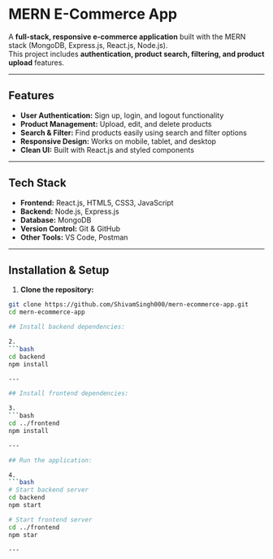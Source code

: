 # MERN E-Commerce App

A **full-stack, responsive e-commerce application** built with the MERN stack (MongoDB, Express.js, React.js, Node.js).  
This project includes **authentication, product search, filtering, and product upload** features.  

---

## Features

- **User Authentication:** Sign up, login, and logout functionality  
- **Product Management:** Upload, edit, and delete products  
- **Search & Filter:** Find products easily using search and filter options  
- **Responsive Design:** Works on mobile, tablet, and desktop  
- **Clean UI:** Built with React.js and styled components  

---

## Tech Stack

- **Frontend:** React.js, HTML5, CSS3, JavaScript  
- **Backend:** Node.js, Express.js  
- **Database:** MongoDB  
- **Version Control:** Git & GitHub  
- **Other Tools:** VS Code, Postman  

---

## Installation & Setup

1. **Clone the repository:**
```bash
git clone https://github.com/ShivamSingh000/mern-ecommerce-app.git
cd mern-ecommerce-app

## Install backend dependencies:

2.
```bash
cd backend
npm install

---

## Install frontend dependencies:

3.
```bash
cd ../frontend
npm install

---

## Run the application:

4.
```bash
# Start backend server
cd backend
npm start

# Start frontend server
cd ../frontend
npm star

---

